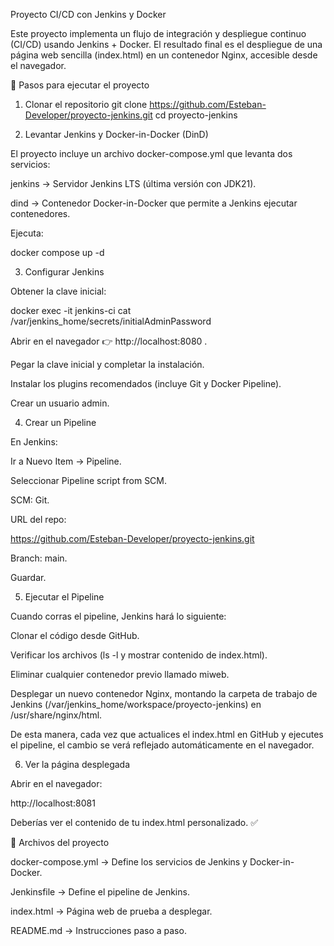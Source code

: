 Proyecto CI/CD con Jenkins y Docker

Este proyecto implementa un flujo de integración y despliegue continuo (CI/CD) usando Jenkins + Docker.
El resultado final es el despliegue de una página web sencilla (index.html) en un contenedor Nginx, accesible desde el navegador.

🚀 Pasos para ejecutar el proyecto
1. Clonar el repositorio
git clone https://github.com/Esteban-Developer/proyecto-jenkins.git
cd proyecto-jenkins

2. Levantar Jenkins y Docker-in-Docker (DinD)

El proyecto incluye un archivo docker-compose.yml que levanta dos servicios:

jenkins → Servidor Jenkins LTS (última versión con JDK21).

dind → Contenedor Docker-in-Docker que permite a Jenkins ejecutar contenedores.

Ejecuta:

docker compose up -d

3. Configurar Jenkins

Obtener la clave inicial:

docker exec -it jenkins-ci cat /var/jenkins_home/secrets/initialAdminPassword


Abrir en el navegador 👉 http://localhost:8080
.

Pegar la clave inicial y completar la instalación.

Instalar los plugins recomendados (incluye Git y Docker Pipeline).

Crear un usuario admin.

4. Crear un Pipeline

En Jenkins:

Ir a Nuevo Item → Pipeline.

Seleccionar Pipeline script from SCM.

SCM: Git.

URL del repo:

https://github.com/Esteban-Developer/proyecto-jenkins.git


Branch: main.

Guardar.

5. Ejecutar el Pipeline

Cuando corras el pipeline, Jenkins hará lo siguiente:

Clonar el código desde GitHub.

Verificar los archivos (ls -l y mostrar contenido de index.html).

Eliminar cualquier contenedor previo llamado miweb.

Desplegar un nuevo contenedor Nginx, montando la carpeta de trabajo de Jenkins (/var/jenkins_home/workspace/proyecto-jenkins) en /usr/share/nginx/html.

De esta manera, cada vez que actualices el index.html en GitHub y ejecutes el pipeline, el cambio se verá reflejado automáticamente en el navegador.

6. Ver la página desplegada

Abrir en el navegador:

http://localhost:8081


Deberías ver el contenido de tu index.html personalizado. ✅

📂 Archivos del proyecto

docker-compose.yml → Define los servicios de Jenkins y Docker-in-Docker.

Jenkinsfile → Define el pipeline de Jenkins.

index.html → Página web de prueba a desplegar.

README.md → Instrucciones paso a paso.
